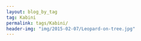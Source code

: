 ```yaml
---
layout: blog_by_tag
tag: Kabini
permalink: tags/Kabini/
header-img: "img/2015-02-07/Leopard-on-tree.jpg"
---
```


